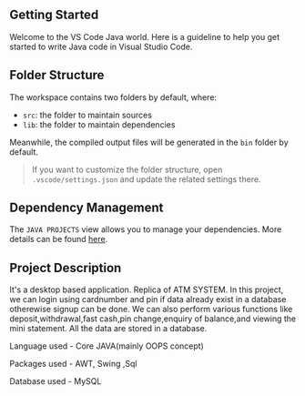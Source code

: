 ## Getting Started

Welcome to the VS Code Java world. Here is a guideline to help you get started to write Java code in Visual Studio Code.

## Folder Structure

The workspace contains two folders by default, where:

- `src`: the folder to maintain sources
- `lib`: the folder to maintain dependencies

Meanwhile, the compiled output files will be generated in the `bin` folder by default.

> If you want to customize the folder structure, open `.vscode/settings.json` and update the related settings there.

## Dependency Management

The `JAVA PROJECTS` view allows you to manage your dependencies. More details can be found [here](https://github.com/microsoft/vscode-java-dependency#manage-dependencies).

## Project Description

It's a desktop based application. Replica of ATM SYSTEM. In this project, we can login using cardnumber and pin if data already exist in a database otherewise signup can be done. We can also perform various functions like deposit,withdrawal,fast cash,pin change,enquiry of balance,and viewing the mini statement. All the data are stored in a database.

Language used - Core JAVA(mainly OOPS concept)

Packages used - AWT, Swing ,Sql

Database used - MySQL
